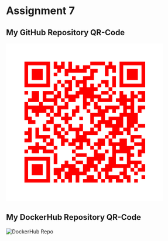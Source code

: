 # Assignment 7

## My GitHub Repository QR-Code

![GitHub Repo](\qr_codes\github_repo.png "My QR Code Link")


## My DockerHub Repository QR-Code

![DockerHub Repo](\qr_codes\docker_repo.png "My QR Code Link")

